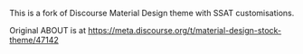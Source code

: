 This is a fork of Discourse Material Design theme with SSAT customisations.

Original ABOUT is at https://meta.discourse.org/t/material-design-stock-theme/47142

